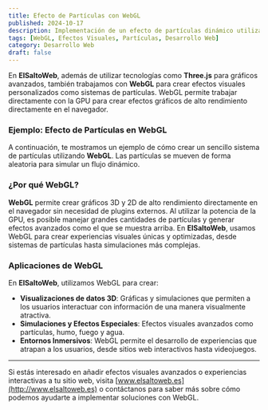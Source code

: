 ```yaml
---
title: Efecto de Partículas con WebGL
published: 2024-10-17
description: Implementación de un efecto de partículas dinámico utilizando WebGL directamente en un post con MDX.
tags: [WebGL, Efectos Visuales, Partículas, Desarrollo Web]
category: Desarrollo Web
draft: false
---
```


En **ElSaltoWeb**, además de utilizar tecnologías como **Three.js** para gráficos avanzados, también trabajamos con **WebGL** para crear efectos visuales personalizados como sistemas de partículas. WebGL permite trabajar directamente con la GPU para crear efectos gráficos de alto rendimiento directamente en el navegador.

### Ejemplo: Efecto de Partículas en WebGL

A continuación, te mostramos un ejemplo de cómo crear un sencillo sistema de partículas utilizando **WebGL**. Las partículas se mueven de forma aleatoria para simular un flujo dinámico.

<div id="webgl-container"></div>

<script>
  const canvas = document.createElement('canvas');
  document.getElementById('webgl-container').appendChild(canvas);

  const gl = canvas.getContext('webgl');
  if (!gl) {
    alert('WebGL no está disponible en este navegador.');
  }

  // Redimensionar el canvas al tamaño del contenedor
  function resizeCanvas() {
    canvas.width = canvas.clientWidth;
    canvas.height = canvas.clientHeight;
    gl.viewport(0, 0, gl.drawingBufferWidth, gl.drawingBufferHeight);
  }

  resizeCanvas();
  window.addEventListener('resize', resizeCanvas);

  // Shader de vértices
  const vertexShaderSource = `
    attribute vec2 a_position;
    void main() {
      gl_PointSize = 5.0;
      gl_Position = vec4(a_position, 0, 1);
    }
  `;

  // Shader de fragmentos (color)
  const fragmentShaderSource = `
    precision mediump float;
    void main() {
      gl_FragColor = vec4(1.0, 1.0, 1.0, 1.0); // Color blanco para las partículas
    }
  `;

  // Crear los shaders
  function createShader(gl, type, source) {
    const shader = gl.createShader(type);
    gl.shaderSource(shader, source);
    gl.compileShader(shader);
    if (!gl.getShaderParameter(shader, gl.COMPILE_STATUS)) {
      console.error('Error al compilar shader:', gl.getShaderInfoLog(shader));
      gl.deleteShader(shader);
      return null;
    }
    return shader;
  }

  const vertexShader = createShader(gl, gl.VERTEX_SHADER, vertexShaderSource);
  const fragmentShader = createShader(gl, gl.FRAGMENT_SHADER, fragmentShaderSource);

  // Crear el programa y enlazar los shaders
  const program = gl.createProgram();
  gl.attachShader(program, vertexShader);
  gl.attachShader(program, fragmentShader);
  gl.linkProgram(program);
  if (!gl.getProgramParameter(program, gl.LINK_STATUS)) {
    console.error('Error al enlazar el programa:', gl.getProgramInfoLog(program));
    gl.deleteProgram(program);
  }

  gl.useProgram(program);

  // Definir posiciones aleatorias para las partículas
  const particleCount = 1000;
  const positions = new Float32Array(particleCount * 2);

  for (let i = 0; i < particleCount * 2; i++) {
    positions[i] = Math.random() * 2 - 1; // Coordenadas aleatorias entre -1 y 1
  }

  // Crear un buffer para las posiciones de las partículas
  const positionBuffer = gl.createBuffer();
  gl.bindBuffer(gl.ARRAY_BUFFER, positionBuffer);
  gl.bufferData(gl.ARRAY_BUFFER, positions, gl.STATIC_DRAW);

  // Conectar las posiciones de los vértices al atributo "a_position"
  const positionLocation = gl.getAttribLocation(program, 'a_position');
  gl.enableVertexAttribArray(positionLocation);
  gl.vertexAttribPointer(positionLocation, 2, gl.FLOAT, false, 0, 0);

  // Animar las partículas
  function animateParticles() {
    gl.clear(gl.COLOR_BUFFER_BIT);

    // Actualizar las posiciones de las partículas para generar movimiento aleatorio
    for (let i = 0; i < particleCount * 2; i += 2) {
      positions[i] += (Math.random() - 0.5) * 0.01;
      positions[i + 1] += (Math.random() - 0.5) * 0.01;
    }

    gl.bufferData(gl.ARRAY_BUFFER, positions, gl.STATIC_DRAW);

    // Dibujar las partículas
    gl.drawArrays(gl.POINTS, 0, particleCount);

    requestAnimationFrame(animateParticles);
  }

  animateParticles();
</script>

### ¿Por qué WebGL?

**WebGL** permite crear gráficos 3D y 2D de alto rendimiento directamente en el navegador sin necesidad de plugins externos. Al utilizar la potencia de la GPU, es posible manejar grandes cantidades de partículas y generar efectos avanzados como el que se muestra arriba. En **ElSaltoWeb**, usamos WebGL para crear experiencias visuales únicas y optimizadas, desde sistemas de partículas hasta simulaciones más complejas.

### Aplicaciones de WebGL

En **ElSaltoWeb**, utilizamos WebGL para crear:
- **Visualizaciones de datos 3D**: Gráficas y simulaciones que permiten a los usuarios interactuar con información de una manera visualmente atractiva.
- **Simulaciones y Efectos Especiales**: Efectos visuales avanzados como partículas, humo, fuego y agua.
- **Entornos Inmersivos**: WebGL permite el desarrollo de experiencias que atrapan a los usuarios, desde sitios web interactivos hasta videojuegos.

---

Si estás interesado en añadir efectos visuales avanzados o experiencias interactivas a tu sitio web, visita [www.elsaltoweb.es](http://www.elsaltoweb.es) o contáctanos para saber más sobre cómo podemos ayudarte a implementar soluciones con WebGL.
